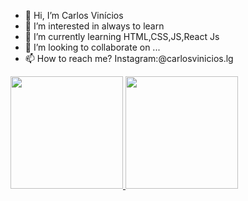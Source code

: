 - 👋 Hi, I’m Carlos Vinícios
- 👀 I’m interested in always to learn 
- 🌱 I’m currently learning HTML,CSS,JS,React Js
- 💞️ I’m looking to collaborate on ...
- 📫 How to reach me? Instagram:@carlosvinicios.lg

<!---
carlos-vin/carlos-vin is a ✨ special ✨ repository because its `README.md` (this file) appears on your GitHub profile.
You can click the Preview link to take a look at your changes.
--->
<a href="https://github.com/carlos-vin/">
<div>
  <img height="180em" src="https://github-readme-stats.vercel.app/api?username=carlos-vin&show_icons=true&theme=radical"/>
  <img height="180em" src="https://github-readme-stats.vercel.app/api/top-langs/?username=carlos-vin&show_icons=true&layout=compact&theme=radical"/>
</div>
</a>
